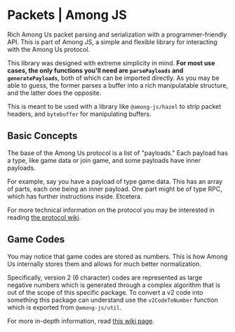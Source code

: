 # Packets | Among JS

Rich Among Us packet parsing and serialization with a programmer-friendly API. This is part of Among JS, a simple and flexible library for interacting with the Among Us protocol.

This library was designed with extreme simplicity in mind. **For most use cases, the only functions you'll need are `parsePayloads` and `generatePayloads`**, both of which can be imported directly. As you may be able to guess, the former parses a buffer into a rich manipulatable structure, and the latter does the opposite.

This is meant to be used with a library like `@among-js/hazel` to strip packet headers, and `bytebuffer` for manipulating buffers.

## Basic Concepts

The base of the Among Us protocol is a list of "payloads." Each payload has a type, like game data or join game, and some payloads have inner payloads.

For example, say you have a payload of type game data. This has an array of parts, each one being an inner payload. One part might be of type RPC, which has further instructions inside. Etcetera.

For more technical information on the protocol you may be interested in reading [the protocol wiki](https://wiki.weewoo.net/wiki/Protocol).

## Game Codes

You may notice that game codes are stored as numbers. This is how Among Us internally stores them and allows for much better normalization.

Specifically, version 2 (6 character) codes are represented as large negative numbers which is generated through a complex algorithm that is out of the scope of this specific package. To convert a v2 code into something this package can understand use the `v2CodeToNumber` function which is exported from `@among-js/util`.

For more in-depth information, read [this wiki page](https://wiki.weewoo.net/wiki/Game_Codes).
